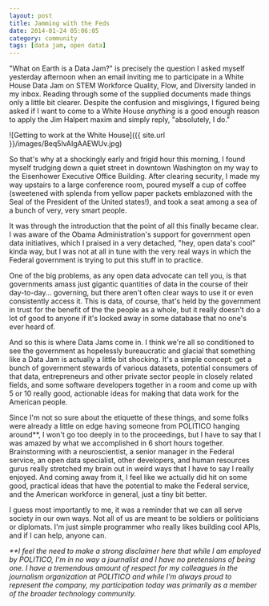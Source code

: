 ```yaml
---
layout: post
title: Jamming with the Feds
date: 2014-01-24 05:06:05
category: community
tags: [data jam, open data]
---
```

"What on Earth is a Data Jam?" is precisely the question I asked myself yesterday afternoon when an email inviting me to participate in a White House Data Jam on STEM Workforce Quality, Flow, and Diversity landed in my inbox. Reading through some of the supplied documents made things only a little bit clearer. Despite the confusion and misgivings, I figured being asked if I want to come to a White House <em>anything</em> is a good enough reason to apply the Jim Halpert maxim and simply reply, "absolutely, I do."

![Getting to work at the White House]({{ site.url }}/images/Beq5lvAIgAAEWUv.jpg)

So that's why at a shockingly early and frigid hour this morning, I found myself trudging down a quiet street in downtown Washington on my way to the Eisenhower Executive Office Building. After clearing security, I made my way upstairs to a large conference room, poured myself a cup of coffee (sweetened with splenda from yellow paper packets emblazoned with the Seal of the President of the United states!), and took a seat among a sea of a bunch of very, very smart people.

It was through the introduction that the point of all this finally became clear. I was aware of the Obama Administration's support for government open data initiatives, which I praised in a very detached, "hey, open data's cool" kinda way, but I was not at all in tune with the very real ways in which the Federal government is trying to put this stuff in to practice.

One of the big problems, as any open data advocate can tell you, is that governments amass just gigantic quantities of data in the course of their day-to-day... governing, but there aren't often clear ways to use it or even consistently access it. This is data, of course, that's held by the government in trust for the benefit of the the people as a whole, but it really doesn't do a lot of good to anyone if it's locked away in some database that no one's ever heard of.

And so this is where Data Jams come in. I think we're all so conditioned to see the government as hopelessly bureaucratic and glacial that something like a Data Jam is actually a little bit shocking. It's a simple concept: get a bunch of government stewards of various datasets, potential consumers of that data, entrepreneurs and other private sector people in closely related fields, and some software developers together in a room and come up with 5 or 10 really good, actionable ideas for making that data work for the American people.

Since I'm not so sure about the etiquette of these things, and some folks were already a little on edge having someone from POLITICO hanging around**, I won't go too deeply in to the proceedings, but I have to say that I was amazed by what we accomplished in 6 short hours together. Brainstorming with a neuroscientist, a senior manager in the Federal service, an open data specialist, other developers, and human resources gurus really stretched my brain out in weird ways that I have to say I really enjoyed. And coming away from it, I feel like we actually did hit on some good, practical ideas that have the potential to make the Federal service, and the American workforce in general, just a tiny bit better.

I guess most importantly to me, it was a reminder that we can all serve society in our own ways. Not all of us are meant to be soldiers or politicians or diplomats. I'm just simple programmer who really likes building cool APIs, and if I can help, anyone can.

_**I feel the need to make a strong disclaimer here that while I am employed by POLITICO, I'm in no way a journalist and I have no pretensions of being one. I have a tremendous amount of respect for my colleagues in the journalism organization at POLITICO and while I'm always proud to represent the company, my participation today was primarily as a member of the broader technology community._
